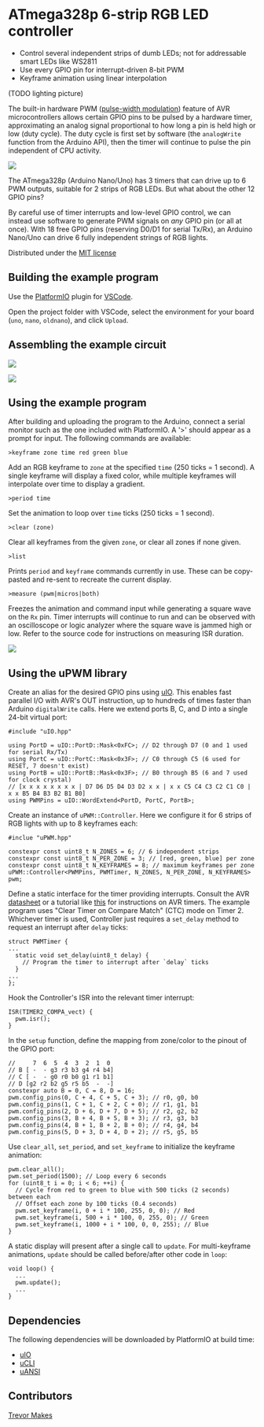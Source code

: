 # ATmega328p 6-strip RGB LED controller

- Control several independent strips of dumb LEDs; not for addressable smart LEDs like WS2811
- Use every GPIO pin for interrupt-driven 8-bit PWM
- Keyframe animation using linear interpolation

(TODO lighting picture)

The built-in hardware PWM ([pulse-width modulation](https://en.wikipedia.org/wiki/Pulse-width_modulation)) feature of AVR microcontrollers allows certain GPIO pins to be pulsed by a hardware timer, approximating an analog signal proportional to how long a pin is held high or low (duty cycle). The duty cycle is first set by software (the `analogWrite` function from the Arduino API), then the timer will continue to pulse the pin independent of CPU activity.

![](images/freq_and_duty.png)

The ATmega328p (Arduino Nano/Uno) has 3 timers that can drive up to 6 PWM outputs, suitable for 2 strips of RGB LEDs. But what about the other 12 GPIO pins?

By careful use of timer interrupts and low-level GPIO control, we can instead use software to generate PWM signals on _any_ GPIO pin (or all at once). With 18 free GPIO pins (reserving D0/D1 for serial Tx/Rx), an Arduino Nano/Uno can drive 6 fully independent strings of RGB lights.

Distributed under the [MIT license](LICENSE.txt)

## Building the example program

Use the [PlatformIO](https://platformio.org/) plugin for [VSCode](https://code.visualstudio.com/).

Open the project folder with VSCode, select the environment for your board (`uno`, `nano`, `oldnano`), and click `Upload`.

## Assembling the example circuit

![](images/schematic.png)

![](images/breadboard.jpg)

## Using the example program

After building and uploading the program to the Arduino, connect a serial monitor such as the one included with PlatformIO. A '>' should appear as a prompt for input. The following commands are available:

```
>keyframe zone time red green blue
```
Add an RGB keyframe to `zone` at the specified `time` (250 ticks = 1 second). A single keyframe will display a fixed color, while multiple keyframes will interpolate over time to display a gradient.

```
>period time
```
Set the animation to loop over `time` ticks (250 ticks = 1 second).

```
>clear (zone)
```
Clear all keyframes from the given `zone`, or clear all zones if none given.

```
>list
```
Prints `period` and `keyframe` commands currently in use. These can be copy-pasted and re-sent to recreate the current display.

```
>measure (pwm|micros|both)
```
Freezes the animation and command input while generating a square wave on the `Rx` pin. Timer interrupts will continue to run and can be observed with an oscilloscope or logic analyzer where the square wave is jammed high or low. Refer to the source code for instructions on measuring ISR duration.

![](images/measure_isr.png)

## Using the uPWM library

Create an alias for the desired GPIO pins using [uIO](https://github.com/trevor-makes/uIO). This enables fast parallel I/O with AVR's OUT instruction, up to hundreds of times faster than Arduino `digitalWrite` calls. Here we extend ports B, C, and D into a single 24-bit virtual port:
```
#include "uIO.hpp"

using PortD = uIO::PortD::Mask<0xFC>; // D2 through D7 (0 and 1 used for serial Rx/Tx)
using PortC = uIO::PortC::Mask<0x3F>; // C0 through C5 (6 used for RESET, 7 doesn't exist)
using PortB = uIO::PortB::Mask<0x3F>; // B0 through B5 (6 and 7 used for clock crystal)
// [x x x x x x x x | D7 D6 D5 D4 D3 D2 x x | x x C5 C4 C3 C2 C1 C0 | x x B5 B4 B3 B2 B1 B0]
using PWMPins = uIO::WordExtend<PortD, PortC, PortB>;
```

Create an instance of `uPWM::Controller`. Here we configure it for 6 strips of RGB lights with up to 8 keyframes each:
```
#inclue "uPWM.hpp"

constexpr const uint8_t N_ZONES = 6; // 6 independent strips
constexpr const uint8_t N_PER_ZONE = 3; // [red, green, blue] per zone
constexpr const uint8_t N_KEYFRAMES = 8; // maximum keyframes per zone
uPWM::Controller<PWMPins, PWMTimer, N_ZONES, N_PER_ZONE, N_KEYFRAMES> pwm;
```

Define a static interface for the timer providing interrupts. Consult the AVR [datasheet](https://ww1.microchip.com/downloads/en/DeviceDoc/Atmel-7810-Automotive-Microcontrollers-ATmega328P_Datasheet.pdf) or a tutorial like [this](https://raw.githubusercontent.com/abcminiuser/avr-tutorials/master/Timers/Output/Timers.pdf) for instructions on AVR timers. The example program uses "Clear Timer on Compare Match" (CTC) mode on Timer 2. Whichever timer is used, Controller just requires a `set_delay` method to request an interrupt after `delay` ticks:
```
struct PWMTimer {
...
  static void set_delay(uint8_t delay) {
    // Program the timer to interrupt after `delay` ticks
  }
...
};
```

Hook the Controller's ISR into the relevant timer interrupt:
```
ISR(TIMER2_COMPA_vect) {
  pwm.isr();
}
```

In the `setup` function, define the mapping from zone/color to the pinout of the GPIO port:
```
//     7  6  5  4  3  2  1  0
// B [ -  - g3 r3 b3 g4 r4 b4]
// C [ -  - g0 r0 b0 g1 r1 b1]
// D [g2 r2 b2 g5 r5 b5  -  -]
constexpr auto B = 0, C = 8, D = 16;
pwm.config_pins(0, C + 4, C + 5, C + 3); // r0, g0, b0
pwm.config_pins(1, C + 1, C + 2, C + 0); // r1, g1, b1
pwm.config_pins(2, D + 6, D + 7, D + 5); // r2, g2, b2
pwm.config_pins(3, B + 4, B + 5, B + 3); // r3, g3, b3
pwm.config_pins(4, B + 1, B + 2, B + 0); // r4, g4, b4
pwm.config_pins(5, D + 3, D + 4, D + 2); // r5, g5, b5
```

Use `clear_all`, `set_period`, and `set_keyframe` to initialize the keyframe animation:
```
pwm.clear_all();
pwm.set_period(1500); // Loop every 6 seconds
for (uint8_t i = 0; i < 6; ++i) {
  // Cycle from red to green to blue with 500 ticks (2 seconds) between each
  // Offset each zone by 100 ticks (0.4 seconds)
  pwm.set_keyframe(i, 0 + i * 100, 255, 0, 0); // Red
  pwm.set_keyframe(i, 500 + i * 100, 0, 255, 0); // Green
  pwm.set_keyframe(i, 1000 + i * 100, 0, 0, 255); // Blue
}
```

A static display will present after a single call to `update`. For multi-keyframe animations, `update` should be called before/after other code in `loop`:
```
void loop() {
  ...
  pwm.update();
  ...
}
```

## Dependencies

The following dependencies will be downloaded by PlatformIO at build time:

- [uIO](https://github.com/trevor-makes/uIO)
- [uCLI](https://github.com/trevor-makes/uCLI)
- [uANSI](https://github.com/trevor-makes/uANSI)

## Contributors

[Trevor Makes](mailto:the.trevor.makes@gmail.com)
